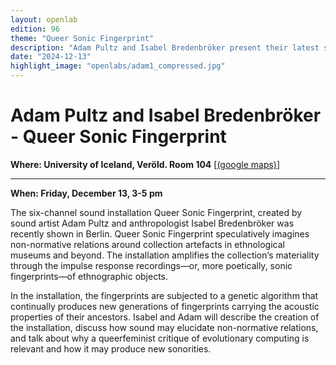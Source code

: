 ```yaml
---
layout: openlab
edition: 96
theme: "Queer Sonic Fingerprint"
description: "Adam Pultz and Isabel Bredenbröker present their latest sound installation, Queer Sonic Fingerprint, recently shown in Berlin."
date: "2024-12-13"
highlight_image: "openlabs/adam1_compressed.jpg"
---
```




<script>
    import CaptionedImage from "../../components/Images/CaptionedImage.svelte"
</script>

<CaptionedImage
    src="openlabs/adam1_compressed.jpg"
    alt="Queer Sonic Fingerprint" 
    caption="Queer Sonic Fingerprint"/>

    
# Adam Pultz and Isabel Bredenbröker  - Queer Sonic Fingerprint

**Where: University of Iceland, Veröld. Room 104** [[(google maps)](https://maps.app.goo.gl/wPx3KqgzXtmLmqgt5)]
****

**When: Friday, December 13, 3-5 pm**

The six-channel sound installation Queer Sonic Fingerprint, created by sound artist Adam Pultz and anthropologist Isabel Bredenbröker was recently shown in Berlin. Queer Sonic Fingerprint speculatively imagines non-normative relations around collection artefacts in ethnological museums and beyond. The installation amplifies the collection‘s materiality through the impulse response recordings—or, more poetically, sonic fingerprints—of ethnographic objects. 

In the installation, the fingerprints are subjected to a genetic algorithm that continually produces new generations of fingerprints carrying the acoustic properties of their ancestors. Isabel and Adam will describe the creation of the installation, discuss how sound may elucidate non-normative relations, and talk about why a queerfeminist critique of evolutionary computing is relevant and how it may produce new sonorities.

